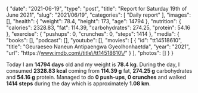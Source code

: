 {
    "date": "2021-06-19",
    "type": "post",
    "title": "Report for Saturday 19th of June 2021",
    "slug": "2021\/06\/19",
    "categories": [
        "Daily report"
    ],
    "images": [],
    "health": {
        "weight": 78.4,
        "height": 173,
        "age": 14794
    },
    "nutrition": {
        "calories": 2328.83,
        "fat": 114.39,
        "carbohydrates": 274.25,
        "protein": 54.16
    },
    "exercise": {
        "pushups": 0,
        "crunches": 0,
        "steps": 1414
    },
    "media": {
        "books": [],
        "podcast": [],
        "youtube": [],
        "movies": [
            {
                "id": "tt14518610",
                "title": "Geuraeseo Naneun Antipaengwa Gyeolhonhaetda",
                "year": "2021",
                "url": "https:\/\/www.imdb.com\/title\/tt14518610\/"
            }
        ],
        "photos": []
    }
}

Today I am <strong>14794 days</strong> old and my weight is <strong>78.4 kg</strong>. During the day, I consumed <strong>2328.83 kcal</strong> coming from <strong>114.39 g</strong> fat, <strong>274.25 g</strong> carbohydrates and <strong>54.16 g</strong> protein. Managed to do <strong>0 push-ups</strong>, <strong>0 crunches</strong> and walked <strong>1414 steps</strong> during the day which is approximately <strong>1.08 km</strong>.